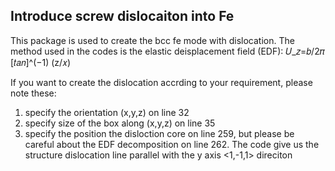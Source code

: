 ## Introduce screw dislocaiton into Fe

This package is used to create the bcc fe mode with dislocation. 
The method used in the codes is the elastic deisplacement field (EDF): 𝑈_𝑧=𝑏/2𝜋 [𝑡𝑎𝑛]^(−1) (z/𝑥)

If you want to create the dislocation accrding to your requirement, please note these:
1) specify the orientation (x,y,z) on line 32
2) specify size of the box along (x,y,z) on line 35
3) specify the position the disloction core on line 259, but please be careful about the EDF decomposition on line 262.
The code give us the structure dislocation line parallel with the y axis <1,-1,1> direciton

